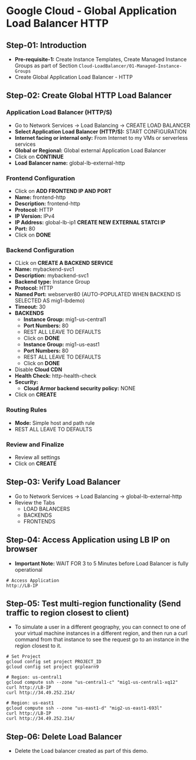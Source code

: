 # Google Cloud - Global Application Load Balancer HTTP

## Step-01: Introduction
- **Pre-requisite-1:** Create Instance Templates, Create Managed Instance Groups as part of Section `Cloud-LoadBalancer/01-Managed-Instance-Groups`
- Create Global Application Load Balancer - HTTP

## Step-02: Create Global HTTP Load Balancer
### Application Load Balancer (HTTP/S)
- Go to Network Services -> Load Balancing -> CREATE LOAD BALANCER
- **Select Application Load Balancer (HTTP/S):** START CONFIGURATION
- **Internet facing or internal only:** 
From Internet to my VMs or serverless services
- **Global or Regional:** Global external Application Load Balancer
- Click on **CONTINUE**
- **Load Balancer name:** global-lb-external-http
### Frontend Configuration
- Click on **ADD FRONTEND IP AND PORT**
- **Name:** frontend-http
- **Description:** frontend-http
- **Protocol:** HTTP
- **IP Version:** IPv4
- **IP Address:** global-lb-ip1 **CREATE NEW EXTERNAL STATCI IP**
- **Port:** 80
- Click on **DONE**
### Backend Configuration
- CLick on **CREATE A BACKEND SERVICE**
- **Name:** mybackend-svc1
- **Description:** mybackend-svc1
- **Backend type:** Instance Group
- **Protocol:** HTTP
- **Named Port:** webserver80 (AUTO-POPULATED WHEN BACKEND IS SELECTED AS mig1-lbdemo)
- **Timeout:** 30
- **BACKENDS**
  - **Instance Group:** mig1-us-central1
  - **Port Numbers:** 80
  - REST ALL LEAVE TO DEFAULTS
  - Click on **DONE**
  - **Instance Group:** mig1-us-east1
  - **Port Numbers:** 80
  - REST ALL LEAVE TO DEFAULTS
  - Click on **DONE**  
- Disable **Cloud CDN**
- **Health Check:** http-health-check
- **Security:**
  - **Cloud Armor backend security policy:** NONE
- Click on **CREATE**  
### Routing Rules
- **Mode:** Simple host and path rule
- REST ALL LEAVE TO DEFAULTS
### Review and Finalize
- Review all settings
- Click on **CREATE**

## Step-03: Verify Load Balancer
- Go to Network Services -> Load Balancing -> global-lb-external-http
- Review the Tabs
  - LOAD BALANCERS 
  - BACKENDS
  - FRONTENDS

## Step-04: Access Application using LB IP on browser
- **Important Note:** WAIT FOR 3 to 5 Minutes before Load Balancer is fully operational
```t
# Access Application
http://LB-IP
```

## Step-05: Test multi-region functionality (Send traffic to region closest to client)
- To simulate a user in a different geography, you can connect to one of your virtual machine instances in a different region, and then run a curl command from that instance to see the request go to an instance in the region closest to it.
```t
# Set Project
gcloud config set project PROJECT_ID
gcloud config set project gcplearn9

# Region: us-central1
gcloud compute ssh --zone "us-central1-c" "mig1-us-central1-xq12" 
curl http://LB-IP
curl http://34.49.252.214/

# Region: us-east1
gcloud compute ssh --zone "us-east1-d" "mig2-us-east1-693l" 
curl http://LB-IP
curl http://34.49.252.214/
```


## Step-06: Delete Load Balancer
- Delete the  Load balancer created as part of this demo.
